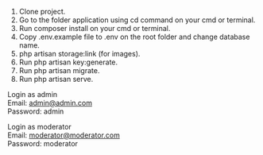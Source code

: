 1. Clone project.
2. Go to the folder application using cd command on your cmd or terminal.
3. Run composer install on your cmd or terminal.
4. Copy .env.example file to .env on the root folder and change database name.
5. php artisan storage:link (for images).
6. Run php artisan key:generate.
7. Run php artisan migrate.
8. Run php artisan serve.

Login as admin <br>
Email: admin@admin.com <br>
Password: admin <br>

Login as moderator <br>
Email: moderator@moderator.com <br>
Password: moderator <br>

